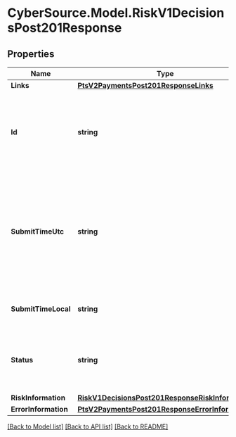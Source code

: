 # CyberSource.Model.RiskV1DecisionsPost201Response
## Properties

Name | Type | Description | Notes
------------ | ------------- | ------------- | -------------
**Links** | [**PtsV2PaymentsPost201ResponseLinks**](PtsV2PaymentsPost201ResponseLinks.md) |  | [optional] 
**Id** | **string** | An unique identification number assigned by CyberSource to identify the submitted request. It is also appended to the endpoint of the resource. | [optional] 
**SubmitTimeUtc** | **string** | Time of request in UTC. Format: &#x60;YYYY-MM-DDThh:mm:ssZ&#x60; Example &#x60;2016-08-11T22:47:57Z&#x60; equals August 11, 2016, at 22:47:57 (10:47:57 p.m.). The &#x60;T&#x60; separates the date and the time. The &#x60;Z&#x60; indicates UTC.  | [optional] 
**SubmitTimeLocal** | **string** | Time that the transaction was submitted in local time. | [optional] 
**Status** | **string** | The status of the submitted transaction.  Possible values:   - &#x60;ACCEPTED&#x60;   - &#x60;REJECTED&#x60;   - &#x60;PENDING_REVIEW&#x60;  | [optional] 
**RiskInformation** | [**RiskV1DecisionsPost201ResponseRiskInformation**](RiskV1DecisionsPost201ResponseRiskInformation.md) |  | [optional] 
**ErrorInformation** | [**PtsV2PaymentsPost201ResponseErrorInformation**](PtsV2PaymentsPost201ResponseErrorInformation.md) |  | [optional] 

[[Back to Model list]](../README.md#documentation-for-models) [[Back to API list]](../README.md#documentation-for-api-endpoints) [[Back to README]](../README.md)


